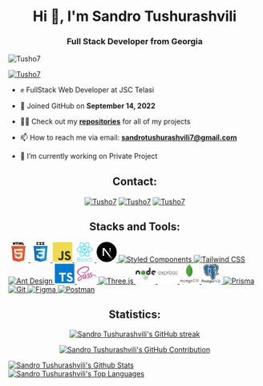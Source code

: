 <h1 align="center">Hi 👋, I'm Sandro Tushurashvili</h1>
<h3 align="center">Full Stack Developer from Georgia</h3>

<p align="left"> <img src="https://komarev.com/ghpvc/?username=Tusho7&label=Profile%20views&color=3f5427&style=plastic" alt="Tusho7"/> </p>

<p align="left"> <a href="https://github.com/ryo-ma/github-profile-trophy"><img src="https://github-profile-trophy.vercel.app/?username=Tusho7" alt="Tusho7" /></a> </p>

- ✊ FullStack Web Developer at JSC Telasi

- 📅 Joined GitHub on **September 14, 2022**

- 👨‍💻 Check out my <a href="https://github.com/Tusho7?tab=repositories"><b>repositories</b></a> for all of my projects

- 📫 How to reach me via email: <b>sandrotushurashvili7@gmail.com</b>

- 🔭 I’m currently working on Private Project

<h2 align="center"> Contact: </h2>
 <p align="center">
<a href="https://www.facebook.com/SandrooTushurashvili" target="blank"><img align="center" src="https://raw.githubusercontent.com/rahuldkjain/github-profile-readme-generator/master/src/images/icons/Social/facebook.svg" alt="Tusho7" height="30" width="40" /></a>
<a href="https://www.linkedin.com/in/sandro-tushurashvili/" target="blank"><img align="center" src="https://raw.githubusercontent.com/rahuldkjain/github-profile-readme-generator/master/src/images/icons/Social/linked-in-alt.svg" alt="Tusho7" height="30" width="40" /></a>
<a href="https://www.instagram.com/sandrotushurashvili/" target="blank"><img align="center" src="https://raw.githubusercontent.com/rahuldkjain/github-profile-readme-generator/master/src/images/icons/Social/instagram.svg" alt="Tusho7" height="30" width="40" /></a>
</p>

<h2 align="center"> Stacks and Tools: </h2>

<p align="left">
  <a href="https://www.w3schools.com/html/" target="_blank" rel="noreferrer">
    <img src="https://raw.githubusercontent.com/devicons/devicon/master/icons/html5/html5-original-wordmark.svg" alt="HTML5" width="40" height="40"/>
  </a>
  <a href="https://www.w3schools.com/css/" target="_blank" rel="noreferrer">
    <img src="https://raw.githubusercontent.com/devicons/devicon/master/icons/css3/css3-original-wordmark.svg" alt="CSS3" width="40" height="40"/>
  </a>
  <a href="https://developer.mozilla.org/en-US/docs/Web/JavaScript" target="_blank" rel="noreferrer">
    <img src="https://raw.githubusercontent.com/devicons/devicon/master/icons/javascript/javascript-original.svg" alt="JavaScript" width="40" height="40"/>
  </a>
  <a href="https://reactjs.org/" target="_blank" rel="noreferrer">
    <img src="https://raw.githubusercontent.com/devicons/devicon/master/icons/react/react-original-wordmark.svg" alt="React" width="40" height="40"/>
  </a>
  <a href="https://nextjs.org/" target="_blank" rel="noreferrer">
    <img src="https://raw.githubusercontent.com/devicons/devicon/master/icons/nextjs/nextjs-original.svg" alt="Next.js" width="40" height="40"/>
  </a>
  <a href="https://styled-components.com/" target="_blank" rel="noreferrer">
    <img src="https://styled-components.com/logo.png" alt="Styled Components" width="40" height="40"/>
  </a>
  <a href="https://tailwindcss.com/" target="_blank" rel="noreferrer">
    <img src="https://www.vectorlogo.zone/logos/tailwindcss/tailwindcss-icon.svg" alt="Tailwind CSS" width="40" height="40"/>
  </a>
 <a href="https://ant.design/" target="_blank" rel="noreferrer">
  <img src="https://gw.alipayobjects.com/zos/rmsportal/KDpgvguMpGfqaHPjicRK.svg" alt="Ant Design" width="40" height="40"/>
</a>

  <a href="https://www.typescriptlang.org/" target="_blank" rel="noreferrer">
    <img src="https://raw.githubusercontent.com/devicons/devicon/master/icons/typescript/typescript-original.svg" alt="TypeScript" width="40" height="40"/>
  </a>
  <a href="https://sass-lang.com/" target="_blank" rel="noreferrer">
    <img src="https://raw.githubusercontent.com/devicons/devicon/master/icons/sass/sass-original.svg" alt="Sass" width="40" height="40"/>
  </a>
  <a href="https://threejs.org/" target="_blank" rel="noreferrer">
    <img src="https://threejs.org/files/favicon.ico" alt="Three.js" width="40" height="40"/>
  </a>
  <a href="https://nodejs.org/" target="_blank" rel="noreferrer">
    <img src="https://raw.githubusercontent.com/devicons/devicon/master/icons/nodejs/nodejs-original-wordmark.svg" alt="Node.js" width="40" height="40"/>
  </a>
  <a href="https://expressjs.com/" target="_blank" rel="noreferrer">
    <img src="https://raw.githubusercontent.com/devicons/devicon/master/icons/express/express-original-wordmark.svg" alt="Express.js" width="40" height="40"/>
  </a>
  <a href="https://www.mongodb.com/" target="_blank" rel="noreferrer">
    <img src="https://raw.githubusercontent.com/devicons/devicon/master/icons/mongodb/mongodb-original-wordmark.svg" alt="MongoDB" width="40" height="40"/>
  </a>
  <a href="https://www.postgresql.org/" target="_blank" rel="noreferrer">
  <img src="https://raw.githubusercontent.com/devicons/devicon/master/icons/postgresql/postgresql-original-wordmark.svg" alt="PostgreSQL" width="40" height="40"/>
  </a>
    <a href="https://www.prisma.io/" target="_blank" rel="noreferrer">
    <img src="https://www.prisma.io/images/favicon-32x32.png" alt="Prisma" width="40" height="40"/>
  </a>
  <a href="https://git-scm.com/" target="_blank" rel="noreferrer">
    <img src="https://www.vectorlogo.zone/logos/git-scm/git-scm-icon.svg" alt="Git" width="40" height="40"/>
  </a>
  <a href="https://www.figma.com/" target="_blank" rel="noreferrer">
    <img src="https://www.vectorlogo.zone/logos/figma/figma-icon.svg" alt="Figma" width="40" height="40"/>
  </a>
    <a href="https://postman.com" target="_blank" rel="noreferrer">
    <img src="https://www.vectorlogo.zone/logos/getpostman/getpostman-icon.svg" alt="Postman" width="40" height="40"/>
  </a>
</p>
  


<h2 align="center"> Statistics: </h2>

<p align="center">
  <a href="https://github.com/Tusho7">
    <img src="https://github-readme-streak-stats.herokuapp.com/?user=Tusho7&theme=radical&border=7F3FBF&background=0D1117" alt="Sandro Tushurashvili's GitHub streak"/>
  </a>
</p>

<p align="center">
  <a href="https://github.com/Tusho7">
    <img src="https://github-profile-summary-cards.vercel.app/api/cards/profile-details?username=Tusho7&theme=radical" alt="Sandro Tushurashvili's GitHub Contribution"/>
  </a>
</p>

<a> 
  <a href="https://github.com/Tusho7"><img alt="Sandro Tushurashvili's Github Stats" src="https://denvercoder1-github-readme-stats.vercel.app/api?username=Tusho7&show_icons=true&count_private=true&theme=react&border_color=7F3FBF&bg_color=0D1117&title_color=CDB4DB&icon_color=CDB4DB" height="192px" width="49.5%"/></a>
  <a href="https://github.com/Tusho7"><img alt="Sandro Tushurashvili's Top Languages" src="https://denvercoder1-github-readme-stats.vercel.app/api/top-langs/?username=Tusho7&langs_count=8&layout=compact&theme=react&border_color=7F3FBF&bg_color=0D1117&title_color=CDB4DB&icon_color=CDB4DB" height="192px" width="49.5%"/></a>
  <br/>
</a>
